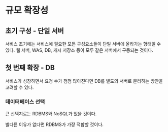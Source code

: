 # 규모 확장성
## 초기 구성 - 단일 서버

서비스 초기에는 서비스에 필요한 모든 구성요소들이 단일 서버에 올라가는 형태일 수 있다. 웹 서버, WAS, DB, 캐시 저장소 등이 모두 같은 서버에서 구동되는 것이다.

## 첫 번째 확장 - DB

서비스가 성장하면서 요청 수가 점점 많아진다면 DB를 별도의 서버로 분리하는 방안을 고려할 수 있다.

### 데이터베이스 선택

큰 선택지로는 RDBMS와 NoSQL가 있을 것이다.

별다른 이유가 없다면 RDBMS가 가장 적합할 것이다. 